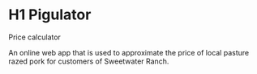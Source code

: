# H1 Pigulator
Price calculator

An online web app that is used to approximate the price of local pasture razed pork for customers of Sweetwater Ranch.
